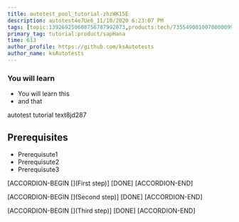 ```yaml
---
title: autotest_pool_tutorial-zhzWK15E
description: autotest4e7Ue6_11/10/2020 6:23:07 PM
tags: [topic:139269250608756787992873,products:tech/73554900100700000996,tutorial:experience/advanced]
primary_tag: tutorial:product/sapHana
time: 613
author_profile: https://github.com/ksAutotests
author_name: ksAutotests
---
```

### You will learn
- You will learn this
- and that

autotest tutorial text8jd287

## Prerequisites
- Prerequisute1
- Prerequisute2
- Prerequisute3

[ACCORDION-BEGIN [](First step)]
[DONE]
[ACCORDION-END]

[ACCORDION-BEGIN [](Second step)]
[DONE]
[ACCORDION-END]

[ACCORDION-BEGIN [](Third step)]
[DONE]
[ACCORDION-END]

